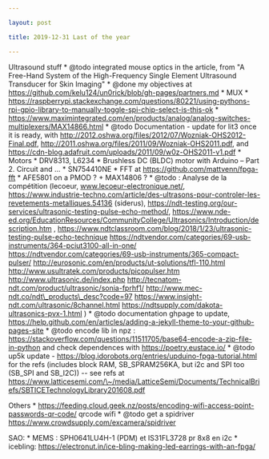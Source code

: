 ```yaml
---

layout: post

title: 2019-12-31 Last of the year

---
```



Ultrasound stuff \* @todo integrated mouse optics in the article, from
"A Free-Hand System of the High-Frequency Single Element Ultrasound
Transducer for Skin Imaging" \* @done my objectives at
https://github.com/kelu124/un0rick/blob/gh-pages/partners.md \* MUX \*
https://raspberrypi.stackexchange.com/questions/80221/using-pythons-rpi-gpio-library-to-manually-toggle-spi-chip-select-is-this-ok
\*
https://www.maximintegrated.com/en/products/analog/analog-switches-multiplexers/MAX14866.html
\* @todo Documentation - update for lit3 once it is ready, with
http://2012.oshwa.org/files/2012/07/Wozniak-OHS2012-Final.pdf,
http://2011.oshwa.org/files/2011/09/Wozniak-OHS2011.pdf, and
https://cdn-blog.adafruit.com/uploads/2011/09/w0z-OHS2011-v1.pdf \*
Motors \* DRV8313, L6234 \* Brushless DC (BLDC) motor with Arduino –
Part 2. Circuit and ... \* SN754410NE \* FFT at
https://github.com/mattvenn/fpga-fft \* AFE5801 on a PMOD ? + MAX14806 ?
\* @todo : Analyse de la compétition (lecoeur,
www.lecoeur-electronique.net/,
https://www.industrie-techno.com/article/des-ultrasons-pour-controler-les-revetements-metalliques.54136
(siderus),
https://ndt-testing.org/our-services/ultrasonic-testing-pulse-echo-method/,
https://www.nde-ed.org/EducationResources/CommunityCollege/Ultrasonics/Introduction/description.htm
,
https://www.ndtclassroom.com/blog/2018/1/23/ultrasonic-testing-pulse-echo-technique
https://ndtvendor.com/categories/69-usb-instruments/364-pciut3100-all-in-one/
https://ndtvendor.com/categories/69-usb-instruments/365-compact-pulser/
http://eurosonic.com/en/products/ut-solutions/tfl-110.html
http://www.usultratek.com/products/picopulser.htm
http://www.ultrasonic.de/index.php
http://tecnatom-ndt.com/product/ultrasonic/sonia-fprhf1/
http://www.mec-ndt.co/ndt\_products\_desc?code=97
https://www.insight-ndt.com/ultrasonic/8channel.html
https://ndtsupply.com/dakota-ultrasonics-pvx-1.html ) \* @todo
documentation ghpage to update,
https://help.github.com/en/articles/adding-a-jekyll-theme-to-your-github-pages-site
\* @todo encode lib in npz :
https://stackoverflow.com/questions/11511705/base64-encode-a-zip-file-in-python
and check dependences with https://poetry.eustace.io/ \* @todo up5k
update - https://blog.idorobots.org/entries/upduino-fpga-tutorial.html
for the refs (includes block RAM, SB\_SPRAM256KA, but i2c and SPI too
(SB\_SPI and SB\_I2C)) -- see refs at
https://www.latticesemi.com/\~/media/LatticeSemi/Documents/TechnicalBriefs/SBTICETechnologyLibrary201608.pdf

Others \*
https://feeding.cloud.geek.nz/posts/encoding-wifi-access-point-passwords-qr-code/
qrcode wifi \* @todo get a spidriver
https://www.crowdsupply.com/excamera/spidriver

SAO: \* MEMS : SPH0641LU4H-1 (PDM) et IS31FL3728 pr 8x8 en i2c \*
icebling:
https://electronut.in/ice-bling-making-led-earrings-with-an-fpga/

